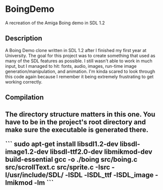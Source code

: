 <h1>BoingDemo</h1>
<p>A recreation of the Amiga Boing demo in SDL 1.2</p>
<h2>Description</h2>
<p>A Boing Demo clone written in SDL 1.2 after I finished my first year at University. The goal for this project was to create something that used as many of the SDL features as possible. I still wasn't able to work in much input, but I managed to hit: fonts, audio, images, run-time image generation/manipulation, and animation. I'm kinda scared to look through this code again because I remember it being extremely frustrating to get working correctly.</p>
<h2>Compilation<h2>
<p>The directory structure matters in this one. You have to be in the project's root directory and make sure the executable is generated there.</p>
```
sudo apt-get install libsdl1.2-dev libsdl-image1.2-dev libsdl-ttf2.0-dev libmikmod-dev build-essential
gcc -o ./boing src/boing.c src/scrollText.c src/sprite.c -Isrc -I/usr/include/SDL/ -lSDL -lSDL_ttf -lSDL_image -lmikmod -lm
```
